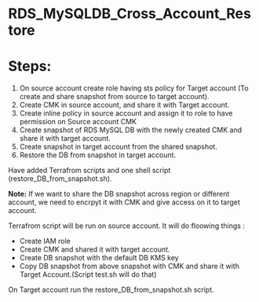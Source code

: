 # RDS_MySQLDB_Cross_Account_Restore

Steps:
======
1. On source account create role having sts policy for Target account (To create and share snapshot from source to target account).
2. Create CMK in source account, and share it with Target account.
3. Create inline policy in source account and assign it to role to have permission on Source account CMK
4. Create snapshot of RDS MySQL DB with the newly created CMK and share it with target account.
5. Create snapshot in target account from the shared snapshot.
6. Restore the DB from snapshot in target account.

Have added Terrafrom scripts and one shell script (restore_DB_from_snapshot.sh).

**Note:** If we want to share the DB snapshot across region or different account, we need to encrpyt it with CMK and give access on it to target account.

Terrafrom script will be run on source account. It will do floowing things :
 - Create IAM role
 - Create CMK and shared it with target account.
 - Create DB snapshot with the default DB KMS key
 - Copy DB snapshot from above snapshot with CMK and share it with Target Account.(Script test.sh will do that)

On Target account run the restore_DB_from_snapshot.sh script. 
